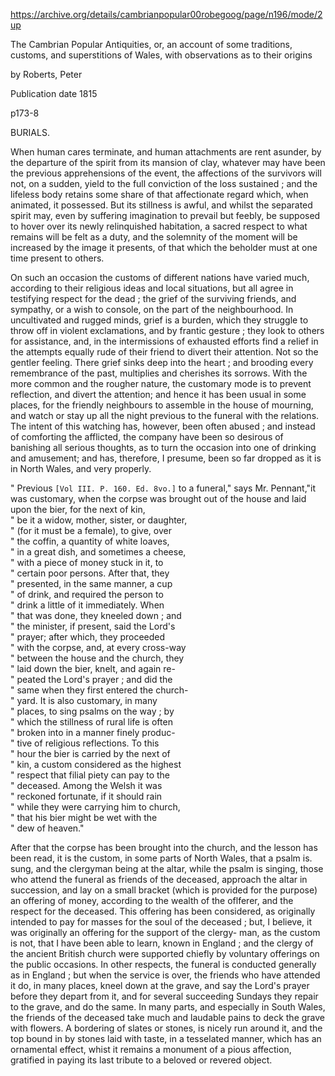 https://archive.org/details/cambrianpopular00robegoog/page/n196/mode/2up

The Cambrian Popular Antiquities, or, an account of some traditions, customs, and superstitions of Wales, with observations as to their origins 

by Roberts, Peter

Publication date 1815

p173-8

BURIALS.

When human cares terminate, and human attachments are rent asunder, by the departure of the spirit from its mansion of clay, whatever may have been the previous apprehensions of the event, the affections of the survivors will not, on a sudden, yield to the full conviction of the loss sustained ; and the lifeless body retains some share of that affectionate regard which, when animated, it possessed. But its stillness is awful, and whilst the separated spirit may, even by suffering imagination to prevail but feebly, be supposed to hover over its newly relinquished habitation, a sacred respect to what remains will be felt as a duty, and the solemnity of the moment will be increased by the image it presents, of that which the beholder must at one time present to others.

On such an occasion the customs of different nations have varied much, according to their religious ideas and local situations, but all agree in testifying respect for the dead ; the grief of the surviving friends, and sympathy, or a wish to console, on the part of the neighbourhood. In uncultivated and rugged minds, grief is a burden, which they struggle to throw off in violent exclamations, and by frantic gesture ; they look to others for assistance, and, in the intermissions of exhausted efforts find a relief in the attempts equally rude of their friend to divert their attention. Not so the gentler feeling. There grief sinks deep into the heart ; and brooding every remembrance of the past, multiplies and cherishes its sorrows. With the more common and the rougher nature, the customary mode is to prevent reflection, and divert the attention; and hence it has been usual in some places, for the friendly neighbours to assemble in the house of mourning, and watch or stay up all the night previous to the funeral with the relations. The intent of this watching has, however, been often abused ; and instead of comforting the afflicted, the company have been so desirous of banishing all serious thoughts, as to turn the occasion into one of drinking and amusement; and has, therefore, I presume, been so far dropped as it is in North Wales, and very properly.

" Previous `[Vol III. P. 160. Ed. 8vo.]` to a funeral," says Mr. Pennant,"it was customary, when the corpse was brought out of the house and laid upon the bier, for the next of kin,  
" be it a widow, mother, sister, or daughter,  
" (for it must be a female), to give, over  
" the coffin, a quantity of white loaves,  
" in a great dish, and sometimes a cheese,  
" with a piece of money stuck in it, to  
" certain poor persons. After that, they  
" presented, in the same manner, a cup  
" of drink, and required the person to  
" drink a little of it immediately. When  
" that was done, they kneeled down ; and  
" the minister, if present, said the Lord's  
" prayer; after which, they proceeded  
" with the corpse, and, at every cross-way  
" between the house and the church, they  
" laid down the bier, knelt, and again re-  
" peated the Lord's prayer ; and did the  
" same when they first entered the church-  
" yard. It is also customary, in many  
" places, to sing psalms on the way ; by  
" which the stillness of rural life is often  
" broken into in a manner finely produc-  
" tive of religious reflections. To this  
" hour the bier is carried by the next of  
" kin, a custom considered as the highest  
" respect that filial piety can pay to the  
" deceased. Among the Welsh it was  
" reckoned fortunate, if it should rain  
" while they were carrying him to church,  
" that his bier might be wet with the  
" dew of heaven."

After that the corpse has been brought into the church, and the lesson has been read, it is the custom, in some parts of North Wales, that a psalm is. sung, and the clergyman being at the altar, while the psalm is singing, those who attend the funeral as friends of the deceased, approach the altar in succession, and lay
on a small bracket (which is provided for the purpose) an offering of money, according to the wealth of the oflferer, and the respect for the deceased. This offering has been considered, as originally intended to pay for masses for the soul of the deceased ; but, I believe, it was originally an offering for the support of the clergy- man, as the custom is not, that I have been able to learn, known in England ; and the clergy of the ancient British church were supported chiefly by voluntary offerings on the public occasions. In other respects, the funeral is conducted generally as in England ; but when the service is over, the friends who have attended it do, in many places, kneel down at the grave, and say the Lord's prayer before they depart from it, and for several succeeding Sundays they repair to the grave, and do the same. In many parts, and especially in South Wales, the friends of the deceased take much and laudable pains to deck the grave with flowers. A bordering of slates or stones, is nicely run around it, and the top bound in by stones laid with taste, in a tesselated manner, which has an ornamental effect, whist it remains a monument of a pious affection, gratified in paying its last tribute to a beloved or revered object.
